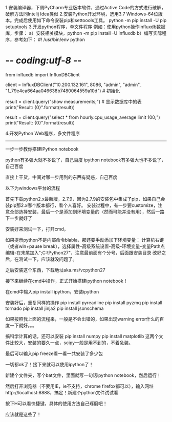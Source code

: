 1.安装编译器，下周PyCharm专业版本软件，通过Active Code的方式进行破解，破解方法同Intelij Idea类似
2.安装Python开发环境，选用3.7 Windows-64位版本。完成后使用如下命令安装pip和settoools工具。
     python -m pip install -U pip setuptools
3.开发python程序，单文件程序
    例如：使用python操作influxdb数据库，步骤：
    a）安装相关模块，python -m pip install -U influxdb 
    b）编写实际程序，参考如下：
#! /usr/bin/env python
# -*- coding:utf-8 -*-

from influxdb import InfluxDBClient

client = InfluxDBClient("10.200.132.161", 8086, "admin", "admin", "1_79e4ca664aa046638b7480064559a10d") # 初始化

result = client.query("show measurements;") # 显示数据库中的表
print("Result: {0}".format(result))

result = client.query("select * from hourly.cpu_usage_average limit 100;")
print("Result: {0}".format(result))

4.开发Python Web程序，多文件程序


--------------------------------------------------------
一步一步教你搭建IPython notebook

python有多强大就不多说了，自己百度
ipython notebook有多强大也不多说了，自己百度

直接上干货，中间对哪一步用到的东西有疑惑，自己百度

以下为windows平台的流程

首先下载python2.x最新版，2.7.9，因为2.7.9的安装包中集成了pip，如果自己会装pip那2.x哪个版本都行，看个人喜好。
安装过程中，有一步要customize，注意全部选择安装，最后一个是添加到环境变量的（然而可能并没有用），然后一路下一步就好了

安装好来测试一下，打开cmd，

如果提示python不是内部命令blabla，那还要手动添加下环境变量：
计算机右键（或者win+pause break），选择属性-高级系统设置-高级-环境变量-变量Path点编辑-在末尾加入";C:\Python27"，注意最前面有个分号，后面跟安装目录
改好之后，在测试一下，应该就没问题了。

之后安装这个东西，下载地址aka.ms/vcpython27


接下来继续在cmd中操作，正式开始搭建ipython notebook！

在cmd中输入pip install ipython，安装ipython

安装好后，重复同样的操作
pip install pyreadline
pip install pyzmq
pip install tornado
pip install jinja2
pip install jsonschema

如果按照我上面的流程来，一般是不会出错的，如果出现warning error什么的百度一下就好。。。

搞科学计算的话，还可以安装
pip install numpy
pip install matplotlib
这两个文件比较大，安装的要久一点，scipy一般是用不到的，不着急装。

最后可以输入pip freeze看一看一共安装了多少包


一切都ok了！接下来就可以使用ipython了！

新建个文件夹，写个bat文件，里面就写一句话ipython notebook，然后运行！


然后打开浏览器（不要用IE，ie不支持，chrome firefox都可以），输入网址http://localhost:8888，搞定！新建个python文件试试看


按下H可以看快捷键，具体的使用方法自己琢磨吧！


应该就是这些了！